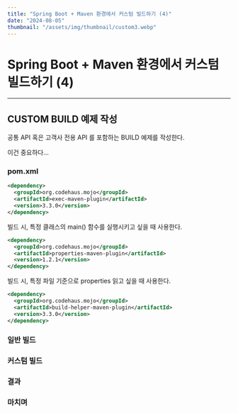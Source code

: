 ```yaml
---
title: "Spring Boot + Maven 환경에서 커스텀 빌드하기 (4)"
date: "2024-08-05"
thumbnail: "/assets/img/thumbnail/custom3.webp"
---
```


# Spring Boot + Maven 환경에서 커스텀 빌드하기 (4)
---

## CUSTOM BUILD 예제 작성
공통 API 혹은 고객사 전용 API 를 포함하는 BUILD 예제를 작성한다.

이건 중요하다...

### pom.xml
```xml
<dependency>
  <groupId>org.codehaus.mojo</groupId>
  <artifactId>exec-maven-plugin</artifactId>
  <version>3.3.0</version>
</dependency>
```
빌드 시, 특정 클래스의 main() 함수를 실행시키고 싶을 때 사용한다.
```xml
<dependency>
  <groupId>org.codehaus.mojo</groupId>
  <artifactId>properties-maven-plugin</artifactId>
  <version>1.2.1</version>
</dependency>
```
빌드 시, 특정 파일 기준으로 properties 읽고 싶을 때 사용한다.
```xml
<dependency>
  <groupId>org.codehaus.mojo</groupId>
  <artifactId>build-helper-maven-plugin</artifactId>
  <version>3.3.0</version>
</dependency>
```

### 일반 빌드

### 커스텀 빌드

### 결과

### 마치며